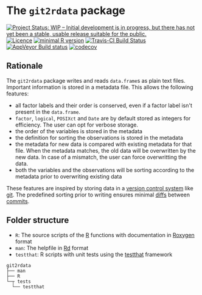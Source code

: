 # The `git2rdata` package

[![Project Status: WIP – Initial development is in progress, but there has not yet been a stable, usable release suitable for the public.](https://www.repostatus.org/badges/latest/wip.svg)](https://www.repostatus.org/#wip)
[![Licence](https://img.shields.io/badge/licence-GPL--3-blue.svg)](https://www.gnu.org/licenses/gpl-3.0.en.html)
[![minimal R version](https://img.shields.io/badge/R%3E%3D-3.4.0-6666ff.svg)](https://cran.r-project.org/)
[![Travis-CI Build Status](https://travis-ci.org/inbo/git2rdata.svg?branch=master)](https://travis-ci.org/inbo/git2rdata)
[![AppVeyor Build status](https://ci.appveyor.com/api/projects/status/a3idhi9f6ls9xu8r/branch/master?svg=true)](https://ci.appveyor.com/project/ThierryO/git2rdata/branch/master)
[![codecov](https://codecov.io/gh/inbo/git2rdata/branch/master/graph/badge.svg)](https://codecov.io/gh/inbo/git2rdata)

## Rationale

The `git2rdata` package writes and reads `data.frame`s as plain text files. Important information is stored in a metadata file. This allows the following features:

- all factor labels and their order is conserved, even if a factor label isn't present in the `data.frame`.
- `factor`, `logical`, `POSIXct` and `Date` are by default stored as integers for efficiency. The user can opt for verbose storage.
- the order of the variables is stored in the metadata
- the definition for sorting the observations is stored in the metadata
- the metadata for new data is compared with existing metadata for that file. When the metadata matches, the old data will be overwritten by the new data. In case of a mismatch, the user can force overwritting the data.
- both the variables and the observations will be sorting according to the metadata prior to overwriting existing data

These features are inspired by storing data in a [version control system](https://en.wikipedia.org/wiki/Version_control) like [git](https://en.wikipedia.org/wiki/Git). The predefined sorting prior to writing ensures minimal [diffs](https://en.wikipedia.org/wiki/Diff) between [commits](https://en.wikipedia.org/wiki/Commit_(version_control)).

## Folder structure

- `R`: The source scripts of the [R](https://cloud.r-project.org/) functions with documentation in [Roxygen](https://github.com/klutometis/roxygen) format
- `man`: The helpfile in [Rd](https://cloud.r-project.org/doc/manuals/r-release/R-exts.html#Rd-format) format
- `testthat`: R scripts with unit tests using the [testthat](http://testthat.r-lib.org/) framework

```
git2rdata
├── man 
├── R
└─┬ tests
  └── testthat
```
